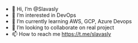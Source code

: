 - 👋 Hi, I’m @Slavasly
- 👀 I’m interested in DevOps
- 🌱 I’m currently learning AWS, GCP, Azure Devops
- 💞️ I’m looking to collaborate on real project
- 📫 How to reach me https://t.me/slavasly

<!---
Slavasly/Slavasly is a ✨ special ✨ repository because its `README.md` (this file) appears on your GitHub profile.
You can click the Preview link to take a look at your changes.
--->
